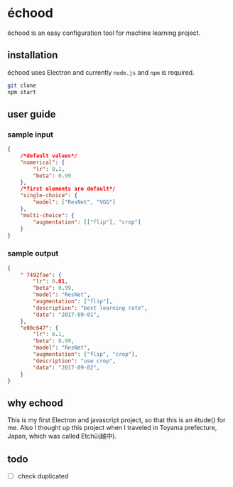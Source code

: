 # échood

échood is an easy configuration tool for machine learning project.

## installation

échood uses Electron and currently `node.js` and `npm` is required.

```bash
git clone
npm start
```

## user guide

### sample input

```json
{
    /*default values*/
    "numerical": {
        "lr": 0.1,
        "beta": 0.99
    },
    /*first elements are default*/
    "single-choice": {
        "model": ["ResNet", "VGG"]
    },
    "multi-choice": {
        "augmentation": [["flip"], "crop"]
    }
}
```

### sample output

```json
{
    " 7492fae": {
        "lr": 0.01,
        "beta": 0.99,
        "model": "ResNet",
        "augmentation": ["flip"],
        "description": "best learning rate",
        "data": "2017-09-01",
    },
    "e00c647": {
        "lr": 0.1,
        "beta": 0.99,
        "model": "ResNet",
        "augmentation": ["flip", "crop"],
        "description": "use crop",
        "data": "2017-09-02",
    }
}
```

## why echood

This is my first Electron and javascript project, so that this is an étude() for me. Also I thought up this project when I traveled in Toyama prefecture, Japan, which was called Etchū(越中).

## todo

- [ ] check duplicated
